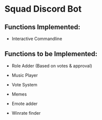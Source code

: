 # Squad Discord Bot

## Functions Implemented:

- Interactive Commandline

## Functions to be Implemented:

- Role Adder (Based on votes & approval)

- Music Player

- Vote System

- Memes

- Emote adder

- Winrate finder
